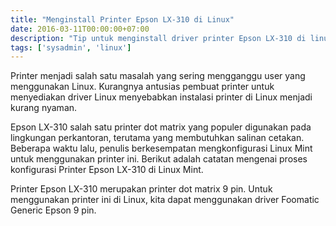 ```yaml
---
title: "Menginstall Printer Epson LX-310 di Linux"
date: 2016-03-11T00:00:00+07:00
description: "Tip untuk menginstall driver printer Epson LX-310 di linux"
tags: ['sysadmin', 'linux']
---
```

Printer menjadi salah satu masalah yang sering mengganggu user yang menggunakan Linux. Kurangnya antusias pembuat printer untuk menyediakan driver Linux menyebabkan instalasi printer di Linux menjadi kurang nyaman.

Epson LX-310 salah satu printer dot matrix yang populer digunakan pada lingkungan perkantoran, terutama yang membutuhkan salinan cetakan. Beberapa waktu lalu, penulis berkesempatan mengkonfigurasi Linux Mint untuk menggunakan printer ini. Berikut adalah catatan mengenai proses konfigurasi Printer Epson LX-310 di Linux Mint.

Printer Epson LX-310 merupakan printer dot matrix 9 pin. Untuk menggunakan printer ini di Linux, kita dapat menggunakan driver Foomatic Generic Epson 9 pin.
